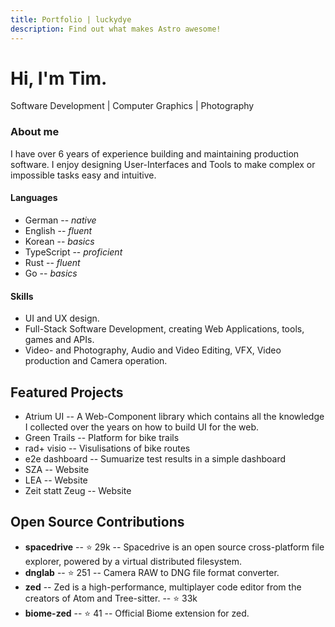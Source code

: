 ```yaml
---
title: Portfolio | luckydye
description: Find out what makes Astro awesome!
---
```


# Hi, I'm Tim.

Software Development | Computer Graphics | Photography

### About me

I have over 6 years of experience building and maintaining production software. I enjoy designing User-Interfaces and Tools to make complex or impossible tasks easy and intuitive.

#### Languages

- German -- _native_
- English -- _fluent_
- Korean -- _basics_
- TypeScript -- _proficient_
- Rust -- _fluent_
- Go -- _basics_

#### Skills

- UI and UX design.
- Full-Stack Software Development, creating Web Applications, tools, games and APIs.
- Video- and Photography, Audio and Video Editing, VFX, Video production and Camera operation.

## Featured Projects

- Atrium UI -- A Web-Component library which contains all the knowledge I collected over the years on how to build UI for the web.
- Green Trails -- Platform for bike trails
- rad+ visio -- Visulisations of bike routes
- e2e dashboard -- Sumuarize test results in a simple dashboard
- SZA -- Website
- LEA -- Website
- Zeit statt Zeug -- Website

## Open Source Contributions

- **spacedrive** -- ⭐ 29k -- Spacedrive is an open source cross-platform file explorer, powered by a virtual distributed filesystem.
- **dnglab** -- ⭐ 251 -- Camera RAW to DNG file format converter.
- **zed** -- Zed is a high-performance, multiplayer code editor from the creators of Atom and Tree-sitter. -- ⭐ 33k
- **biome-zed** -- ⭐ 41 -- Official Biome extension for zed.
